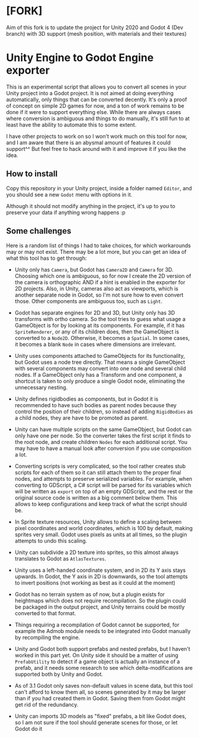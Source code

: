# [FORK]

Aim of this fork is to update the project for Unity 2020 and Godot 4 (Dev branch) with 3D support (mesh position, with materials and their textures)

Unity Engine to Godot Engine exporter
=======================================

This is an experimental script that allows you to convert all scenes in your Unity project into a Godot project. It is not aimed at doing everything automatically, only things that can be converted decently.
It's only a proof of concept on simple 2D games for now, and a ton of work remains to be done if it were to support everything else.
While there are always cases where conversion is ambiguous and things to do manually, it's still fun to at least have the ability to automate this to some extent.

I have other projects to work on so I won't work much on this tool for now, and I am aware that there is an abysmal amount of features it could support^^ But feel free to hack around with it and improve it if you like the idea.


How to install
---------------

Copy this repository in your Unity project, inside a folder named `Editor`, and you should see a new `Godot` menu with options in it.

Although it should not modify anything in the project, it's up to you to preserve your data if anything wrong happens :p


Some challenges
-----------------

Here is a random list of things I had to take choices, for which workarounds may or may not exist.
There may be a lot more, but you can get an idea of what this tool has to get through:

- Unity only has `Camera`, but Godot has `Camera2D` and `Camera` for 3D. Choosing which one is ambiguous, so for now I create the 2D version of the camera is orthographic AND if a hint is enabled in the exporter for 2D projects. Also, in Unity, cameras also act as viewports, which is another separate node in Godot, so I'm not sure how to even convert those. Other components are ambiguous too, such as `Light`.

- Godot has separate engines for 2D and 3D, but Unity only has 3D transforms with ortho camera. So the tool tries to guess what usage a GameObject is for by looking at its components. For example, if it has `SpriteRenderer`, or any of its children does, then the GameObject is converted to a `Node2D`. Otherwise, it becomes a `Spatial`. In some cases, it becomes a blank `Node` in cases where dimensions are irrelevant.

- Unity uses components attached to GameObjects for its functionality, but Godot uses a node tree directly. That means a single GameObject with several components may convert into one node and several child nodes. If a GameObject only has a Transform and one component, a shortcut is taken to only produce a single Godot node, eliminating the unnecessary nesting.

- Unity defines rigidbodies as components, but in Godot it is recommended to have such bodies as parent nodes because they control the position of their children, so instead of adding `RigidBodies` as a child nodes, they are have to be promoted as parent.

- Unity can have multiple scripts on the same GameObject, but Godot can only have one per node. So the converter takes the first script it finds to the root node, and create children `Nodes` for each additional script. You may have to have a manual look after conversion if you use composition a lot.

- Converting scripts is very complicated, so the tool rather creates stub scripts for each of them so it can still attach them to the proper final nodes, and attempts to preserve serialized variables. For example, when converting to GDScript, a C# script will be parsed for its variables which will be written as `export` on top of an empty GDScript, and the rest or the original source code is written as a big comment below them. This allows to keep configurations and keep track of what the script should be.

- In Sprite texture resources, Unity allows to define a scaling between pixel coordinates and world coordinates, which is 100 by default, making sprites very small. Godot uses pixels as units at all times, so the plugin attempts to undo this scaling.

- Unity can subdivide a 2D texture into sprites, so this almost always translates to Godot as `AtlasTextures`.

- Unity uses a left-handed coordinate system, and in 2D its Y axis stays upwards. In Godot, the Y axis in 2D is downwards, so the tool attempts to invert positions (not working as best as it could at the moment)

- Godot has no terrain system as of now, but a plugin exists for heightmaps which does not require recompilation. So the plugin could be packaged in the output project, and Unity terrains could be mostly converted to that format.

- Things requiring a recompilation of Godot cannot be supported, for example the Admob module needs to be integrated into Godot manually by recompiling the engine.

- Unity and Godot both support prefabs and nested prefabs, but I haven't worked in this part yet. On Unity side it should be a matter of using `PrefabUtility` to detect if a game object is actually an instance of a prefab, and it needs some research to see which delta-modifications are supported both by Unity and Godot.

- As of 3.1 Godot only saves non-default values in scene data, but this tool can't afford to know them all, so scenes generated by it may be larger than if you had created them in Godot. Saving them from Godot might get rid of the redundancy.

- Unity can imports 3D models as "fixed" prefabs, a bit like Godot does, so I am not sure if the tool should generate scenes for those, or let Godot do it

